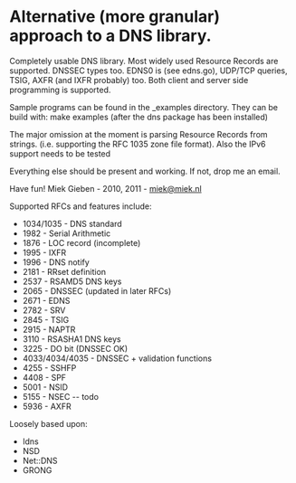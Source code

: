 # Alternative (more granular) approach to a DNS library.

Completely usable DNS library. Most widely used Resource Records are
supported. DNSSEC types too.
EDNS0 is (see edns.go), UDP/TCP queries, TSIG, AXFR (and IXFR probably)
too. Both client and server side programming is supported.

Sample programs can be found in the _examples directory. They can 
be build with: make examples (after the dns package has been installed)

The major omission at the moment is parsing Resource Records from
strings. (i.e. supporting the RFC 1035 zone file format).
Also the IPv6 support needs to be tested

Everything else should be present and working. If not, drop me an email.

Have fun!
Miek Gieben  -  2010, 2011 - miek@miek.nl

Supported RFCs and features include:

* 1034/1035  - DNS standard
* 1982 - Serial Arithmetic
* 1876 - LOC record (incomplete)
* 1995 - IXFR
* 1996 - DNS notify
* 2181 - RRset definition
* 2537 - RSAMD5 DNS keys
* 2065 - DNSSEC (updated in later RFCs)
* 2671 - EDNS
* 2782 - SRV
* 2845 - TSIG
* 2915 - NAPTR
* 3110 - RSASHA1 DNS keys
* 3225 - DO bit (DNSSEC OK)
* 4033/4034/4035 - DNSSEC + validation functions
* 4255 - SSHFP
* 4408 - SPF
* 5001 - NSID 
* 5155 - NSEC -- todo
* 5936 - AXFR

Loosely based upon:
* ldns
* NSD
* Net::DNS
* GRONG
